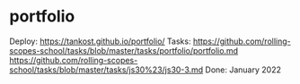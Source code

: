 # portfolio
Deploy: https://tankost.github.io/portfolio/
Tasks: https://github.com/rolling-scopes-school/tasks/blob/master/tasks/portfolio/portfolio.md
https://github.com/rolling-scopes-school/tasks/blob/master/tasks/js30%23/js30-3.md
Done: January 2022
